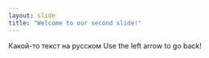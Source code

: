 ```yaml
---
layout: slide
title: "Welcome to our second slide!"
---
```

Какой-то текст на русском
Use the left arrow to go back!
